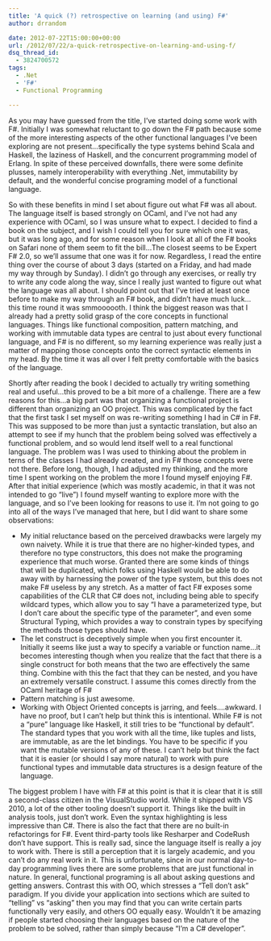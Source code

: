```yaml
---
title: 'A quick (?) retrospective on learning (and using) F#'
author: drrandom

date: 2012-07-22T15:00:00+00:00
url: /2012/07/22/a-quick-retrospective-on-learning-and-using-f/
dsq_thread_id:
  - 3824700572
tags:
  - .Net
  - 'F#'
  - Functional Programming

---
```

As you may have guessed from the title, I’ve started doing some work with F#.  Initially I was somewhat reluctant to go down the F# path because some of the more interesting aspects of the other functional languages I’ve been exploring are not present…specifically the type systems behind Scala and Haskell, the laziness of Haskell, and the concurrent programming model of Erlang.  In spite of these perceived downfalls, there were some definite plusses, namely interoperability with everything .Net, immutability by default, and the wonderful concise programing model of a functional language.

So with these benefits in mind I set about figure out what F# was all about.  The language itself is based strongly on OCaml, and I’ve not had any experience with OCaml, so I was unsure what to expect.  I decided to find a book on the subject, and I wish I could tell you for sure which one it was, but it was long ago, and for some reason when I look at all of the F# books on Safari none of them seem to fit the bill…The closest seems to be Expert F# 2.0, so we’ll assume that one was it for now.  Regardless, I read the entire thing over the course of about 3 days (started on a Friday, and had made my way through by Sunday).  I didn’t go through any exercises, or really try to write any code along the way, since I really just wanted to figure out what the language was all about.  I should point out that I’ve tried at least once before to make my way through an F# book, and didn’t have much luck…this time round it was smmoooooth.  I think the biggest reason was that I already had a pretty solid grasp of the core concepts in functional languages.  Things like functional composition, pattern matching, and working with immutable data types are central to just about every functional language, and F# is no different, so my learning experience was really just a matter of mapping those concepts onto the correct syntactic elements in my head.  By the time it was all over I felt pretty comfortable with the basics of the language.

Shortly after reading the book I decided to actually try writing something real and useful…this proved to be a bit more of a challenge.  There are a few reasons for this…a big part was that organizing a functional project is different than organizing an OO project.  This was complicated by the fact that the first task I set myself on was re-writing something I had in C# in F#.  This was supposed to be more than just a syntactic translation, but also an attempt to see if my hunch that the problem being solved was effectively a functional problem, and so would lend itself well to a real functional language.  The problem was I was used to thinking about the problem in terns of the classes I had already created, and in F# those concepts were not there.  Before long, though, I had adjusted my thinking, and the more time I spent working on the problem the more I found myself enjoying F#.  After that initial experience (which was mostly academic, in that it was not intended to go “live”) I found myself wanting to explore more with the language, and so I’ve been looking for reasons to use it.  I’m not going to go into all of the ways I’ve managed that here, but I did want to share some observations:

  * My initial reluctance based on the perceived drawbacks were largely my own naivety.  While it is true that there are no higher-kinded types, and therefore no type constructors, this does not make the programing experience that much worse.  Granted there are some kinds of things that will be duplicated, which folks using Haskell would be able to do away with by harnessing the power of the type system, but this does not make F# useless by any stretch.  As a matter of fact F# exposes some capabilities of the CLR that C# does not, including being able to specify wildcard types, which allow you to say “I have a parameterized type, but I don’t care about the specific type of the parameter”, and even some Structural Typing, which provides a way to constrain types by specifying the methods those types should have.
  * The let construct is deceptively simple when you first encounter it.  Initially it seems like just a way to specify a variable or function name…it becomes interesting though when you realize that the fact that there is a single construct for both means that the two are effectively the same thing. Combine with this the fact that they can be nested, and you have an extremely versatile construct.  I assume this comes directly from the OCaml heritage of F#
  * Pattern matching is just awesome.
  * Working with Object Oriented concepts is jarring, and feels….awkward.  I have no proof, but I can’t help but think this is intentional. While F# is not a “pure” language like Haskell, it still tries to be “functional by default”.  The standard types that you work with all the time, like tuples and lists, are immutable, as are the let bindings.  You have to be specific if you want the mutable versions of any of these.  I can’t help but think the fact that it is easier (or should I say more natural) to work with pure functional types and immutable data structures is a design feature of the language.

The biggest problem I have with F# at this point is that it is clear that it is still a second-class citizen in the VisualStudio world.  While it shipped with VS 2010, a lot of the other tooling doesn’t support it.  Things like the built in analysis tools, just don’t work.  Even the syntax highlighting is less impressive than C#.  There is also the fact that there are no built-in refactorings for F#.  Event third-party tools like Resharper and CodeRush don’t have support.  This is really sad, since the language itself is really a joy to work with.  There is still a perception that it is largely academic, and you can’t do any real work in it.  This is unfortunate, since in our normal day-to-day programming lives there are some problems that are just functional in nature.  In general, functional programing is all about asking questions and getting answers.  Contrast this with OO, which stresses a “Tell don’t ask” paradigm.  If you divide your application into sections which are suited to “telling” vs “asking” then you may find that you can write certain parts functionally very easily, and others OO equally easy.  Wouldn’t it be amazing if people started choosing their languages based on the nature of the problem to be solved, rather than simply because “I’m a C# developer”.